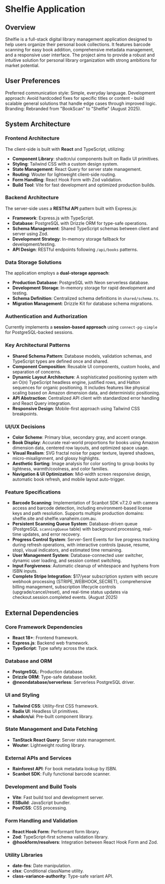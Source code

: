 # Shelfie Application

## Overview
Shelfie is a full-stack digital library management application designed to help users organize their personal book collections. It features barcode scanning for easy book addition, comprehensive metadata management, and a responsive user interface. The project aims to provide a robust and intuitive solution for personal library organization with strong ambitions for market potential.

## User Preferences
Preferred communication style: Simple, everyday language.
Development approach: Avoid hardcoded fixes for specific titles or content - build scalable general solutions that handle edge cases through improved logic.
Branding: Rebranded from "BookScan" to "Shelfie" (August 2025).

## System Architecture

### Frontend Architecture
The client-side is built with **React** and TypeScript, utilizing:
- **Component Library**: shadcn/ui components built on Radix UI primitives.
- **Styling**: Tailwind CSS with a custom design system.
- **State Management**: React Query for server state management.
- **Routing**: Wouter for lightweight client-side routing.
- **Form Handling**: React Hook Form with Zod validation.
- **Build Tool**: Vite for fast development and optimized production builds.

### Backend Architecture
The server-side uses a **RESTful API** pattern built with Express.js:
- **Framework**: Express.js with TypeScript.
- **Database**: PostgreSQL with Drizzle ORM for type-safe operations.
- **Schema Management**: Shared TypeScript schemas between client and server using Zod.
- **Development Strategy**: In-memory storage fallback for development/testing.
- **API Design**: RESTful endpoints following `/api/books` patterns.

### Data Storage Solutions
The application employs a **dual-storage approach**:
- **Production Database**: PostgreSQL with Neon serverless database.
- **Development Storage**: In-memory storage for rapid development and testing.
- **Schema Definition**: Centralized schema definitions in `shared/schema.ts`.
- **Migration Management**: Drizzle Kit for database schema migrations.

### Authentication and Authorization
Currently implements a **session-based approach** using `connect-pg-simple` for PostgreSQL-backed sessions.

### Key Architectural Patterns
- **Shared Schema Pattern**: Database models, validation schemas, and TypeScript types are defined once and shared.
- **Component Composition**: Reusable UI components, custom hooks, and separation of concerns.
- **Dynamic Layout Architecture**: A sophisticated positioning system with an O(n) TypeScript headless engine, justified rows, and Halton sequences for organic positioning. It includes features like physical scaling based on Amazon dimension data, and deterministic positioning.
- **API Abstraction**: Centralized API client with standardized error handling and React Query integration.
- **Responsive Design**: Mobile-first approach using Tailwind CSS breakpoints.

### UI/UX Decisions
- **Color Scheme**: Primary blue, secondary gray, and accent orange.
- **Book Display**: Accurate real-world proportions for books using Amazon dimension data, centered row layouts, and optimized space usage.
- **Visual Realism**: SVG fractal noise for paper texture, layered shadows, micro-misalignment, and glossy highlights.
- **Aesthetic Sorting**: Image analysis for color sorting to group books by lightness, warmth/coolness, and color families.
- **Navigation & UI Optimization**: Mid-width screen responsive design, automatic book refresh, and mobile layout auto-trigger.

### Feature Specifications
- **Barcode Scanning**: Implementation of Scanbot SDK v7.2.0 with camera access and barcode detection, including environment-based license keys and path resolution. Supports multiple production domains: shelfie.site and shelfie.vanaheim.com.au.
- **Persistent Scanning Queue System**: Database-driven queue (PostgreSQL `scanningQueue` table) with background processing, real-time updates, and error recovery.
- **Progress Control System**: Server-Sent Events for live progress tracking during refresh operations, with interactive controls (pause, resume, stop), visual indicators, and estimated time remaining.
- **User Management System**: Database-connected user switcher, dynamic user loading, and session context switching.
- **Input Forgiveness**: Automatic cleanup of whitespace and hyphens from ISBN inputs.
- **Complete Stripe Integration**: $17/year subscription system with secure webhook processing (STRIPE_WEBHOOK_SECRET), comprehensive billing management, subscription lifecycle controls (upgrade/cancel/reset), and real-time status updates via checkout.session.completed events. (August 2025)

## External Dependencies

### Core Framework Dependencies
- **React 18+**: Frontend framework.
- **Express.js**: Backend web framework.
- **TypeScript**: Type safety across the stack.

### Database and ORM
- **PostgreSQL**: Production database.
- **Drizzle ORM**: Type-safe database toolkit.
- **@neondatabase/serverless**: Serverless PostgreSQL driver.

### UI and Styling
- **Tailwind CSS**: Utility-first CSS framework.
- **Radix UI**: Headless UI primitives.
- **shadcn/ui**: Pre-built component library.

### State Management and Data Fetching
- **TanStack React Query**: Server state management.
- **Wouter**: Lightweight routing library.

### External APIs and Services
- **Rainforest API**: For book metadata lookup by ISBN.
- **Scanbot SDK**: Fully functional barcode scanner.

### Development and Build Tools
- **Vite**: Fast build tool and development server.
- **ESBuild**: JavaScript bundler.
- **PostCSS**: CSS processing.

### Form Handling and Validation
- **React Hook Form**: Performant form library.
- **Zod**: TypeScript-first schema validation library.
- **@hookform/resolvers**: Integration between React Hook Form and Zod.

### Utility Libraries
- **date-fns**: Date manipulation.
- **clsx**: Conditional className utility.
- **class-variance-authority**: Type-safe variant API.